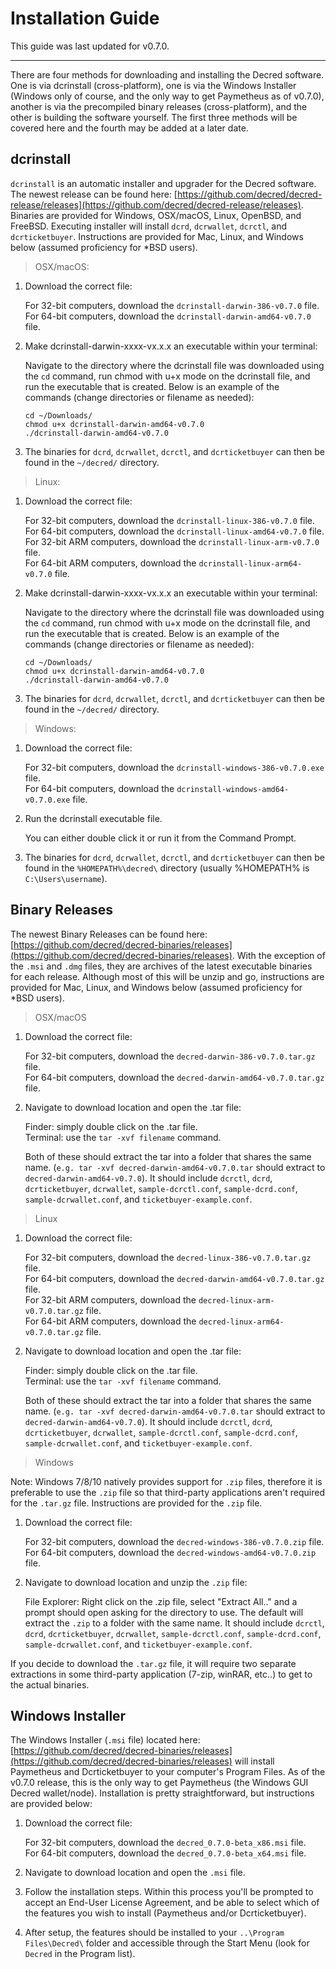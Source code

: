 # Installation Guide

This guide was last updated for v0.7.0.

---

There are four methods for downloading and installing the Decred software. One is via dcrinstall (cross-platform), one is via the Windows Installer (Windows only of course, and the only way to get Paymetheus as of v0.7.0), another is via the precompiled binary releases (cross-platform), and the other is building the software yourself. The first three methods will be covered here and the fourth may be added at a later date.

## dcrinstall

`dcrinstall` is an automatic installer and upgrader for the Decred software. The newest release can be found here: [https://github.com/decred/decred-release/releases](https://github.com/decred/decred-release/releases). Binaries are provided for Windows, OSX/macOS, Linux, OpenBSD, and FreeBSD. Executing installer will install `dcrd`, `dcrwallet`, `dcrctl`, and `dcrticketbuyer`. Instructions are provided for Mac, Linux, and Windows below (assumed proficiency for *BSD users).

> OSX/macOS:

1. Download the correct file:

    For 32-bit computers, download the `dcrinstall-darwin-386-v0.7.0` file. <br />
    For 64-bit computers, download the `dcrinstall-darwin-amd64-v0.7.0` file.

2. Make dcrinstall-darwin-xxxx-vx.x.x an executable within your terminal:

    Navigate to the directory where the dcrinstall file was downloaded using the `cd` command, run chmod with u+x mode on the dcrinstall file, and run the executable that is created. Below is an example of the commands (change directories or filename as needed):
    
    `cd ~/Downloads/` <br />
    `chmod u+x dcrinstall-darwin-amd64-v0.7.0` <br />
    `./dcrinstall-darwin-amd64-v0.7.0`
    
3. The binaries for `dcrd`, `dcrwallet`, `dcrctl`, and `dcrticketbuyer` can then be found in the `~/decred/` directory.

> Linux:

1. Download the correct file:

    For 32-bit computers, download the `dcrinstall-linux-386-v0.7.0` file. <br />
    For 64-bit computers, download the `dcrinstall-linux-amd64-v0.7.0` file. <br />
    For 32-bit ARM computers, download the `dcrinstall-linux-arm-v0.7.0` file. <br />
    For 64-bit ARM computers, download the `dcrinstall-linux-arm64-v0.7.0` file.

2. Make dcrinstall-darwin-xxxx-vx.x.x an executable within your terminal:

    Navigate to the directory where the dcrinstall file was downloaded using the `cd` command, run chmod with u+x mode on the dcrinstall file, and run the executable that is created. Below is an example of the commands (change directories or filename as needed):
    
    `cd ~/Downloads/` <br />
    `chmod u+x dcrinstall-darwin-amd64-v0.7.0` <br />
    `./dcrinstall-darwin-amd64-v0.7.0` 
    
3. The binaries for `dcrd`, `dcrwallet`, `dcrctl`, and `dcrticketbuyer` can then be found in the `~/decred/` directory.

> Windows:

1. Download the correct file:

    For 32-bit computers, download the `dcrinstall-windows-386-v0.7.0.exe` file. <br /> 
    For 64-bit computers, download the `dcrinstall-windows-amd64-v0.7.0.exe` file. <br />

2.  Run the dcrinstall executable file.

    You can either double click it or run it from the Command Prompt. 
    
3. The binaries for `dcrd`, `dcrwallet`, `dcrctl`, and `dcrticketbuyer` can then be found in the `%HOMEPATH%\decred\` directory (usually %HOMEPATH% is `C:\Users\username`).

## Binary Releases

The newest Binary Releases can be found here: [https://github.com/decred/decred-binaries/releases](https://github.com/decred/decred-binaries/releases). With the exception of the `.msi` and `.dmg` files, they are archives of the latest executable binaries for each release. Although most of this will be unzip and go, instructions are provided for Mac, Linux, and Windows below (assumed proficiency for *BSD users).

> OSX/macOS

1. Download the correct file:

    For 32-bit computers, download the `decred-darwin-386-v0.7.0.tar.gz` file. <br />
    For 64-bit computers, download the `decred-darwin-amd64-v0.7.0.tar.gz` file.

2. Navigate to download location and open the .tar file:

    Finder: simply double click on the .tar file. <br />
    Terminal: use the `tar -xvf filename` command. 
    
    Both of these should extract the tar into a folder that shares the same name. (`e.g. tar -xvf decred-darwin-amd64-v0.7.0.tar` should extract to `decred-darwin-amd64-v0.7.0`). It should include `dcrctl`, `dcrd`, `dcrticketbuyer`, `dcrwallet`, `sample-dcrctl.conf`, `sample-dcrd.conf`, `sample-dcrwallet.conf`, and `ticketbuyer-example.conf`.


> Linux

1. Download the correct file:

    For 32-bit computers, download the `decred-linux-386-v0.7.0.tar.gz` file. <br />
    For 64-bit computers, download the `decred-darwin-amd64-v0.7.0.tar.gz` file. <br />
    For 32-bit ARM computers, download the `decred-linux-arm-v0.7.0.tar.gz` file. <br />
    For 64-bit ARM computers, download the `decred-linux-arm64-v0.7.0.tar.gz` file.

2. Navigate to download location and open the .tar file:

    Finder: simply double click on the .tar file. <br />
    Terminal: use the `tar -xvf filename` command. 
    
    Both of these should extract the tar into a folder that shares the same name. (`e.g. tar -xvf decred-darwin-amd64-v0.7.0.tar` should extract to `decred-darwin-amd64-v0.7.0`). It should include `dcrctl`, `dcrd`, `dcrticketbuyer`, `dcrwallet`, `sample-dcrctl.conf`, `sample-dcrd.conf`, `sample-dcrwallet.conf`, and `ticketbuyer-example.conf`.

> Windows

Note: Windows 7/8/10 natively provides support for `.zip` files, therefore it is preferable to use the `.zip` file so that third-party applications aren't required for the `.tar.gz` file. Instructions are provided for the `.zip` file.

1. Download the correct file:

    For 32-bit computers, download the `decred-windows-386-v0.7.0.zip` file. <br />
    For 64-bit computers, download the `decred-windows-amd64-v0.7.0.zip` file.

2. Navigate to download location and unzip the `.zip` file:

    File Explorer: Right click on the .zip file, select "Extract All.." and a prompt should open asking for the directory to use. The default will extract the `.zip` to a folder with the same name. It should include `dcrctl`, `dcrd`, `dcrticketbuyer`, `dcrwallet`, `sample-dcrctl.conf`, `sample-dcrd.conf`, `sample-dcrwallet.conf`, and `ticketbuyer-example.conf`.

If you decide to download the `.tar.gz` file, it will require two separate extractions in some third-party application (7-zip, winRAR, etc..) to get to the actual binaries.

## Windows Installer

The Windows Installer (`.msi` file) located here: [https://github.com/decred/decred-binaries/releases](https://github.com/decred/decred-binaries/releases) will install Paymetheus and Dcrticketbuyer to your computer's Program Files. As of the v0.7.0 release, this is the only way to get Paymetheus (the Windows GUI Decred wallet/node). Installation is pretty straightforward, but instructions are provided below:

1. Download the correct file:

    For 32-bit computers, download the `decred_0.7.0-beta_x86.msi` file. <br />
    For 64-bit computers, download the `decred_0.7.0-beta_x64.msi` file.

2. Navigate to download location and open the `.msi` file.

3. Follow the installation steps. Within this process you'll be prompted to accept an End-User License Agreement, and be able to select which of the features you wish to install (Paymetheus and/or Dcrticketbuyer).

4. After setup, the features should be installed to your `..\Program Files\Decred\` folder and accessible through the Start Menu (look for `Decred` in the Program list).

